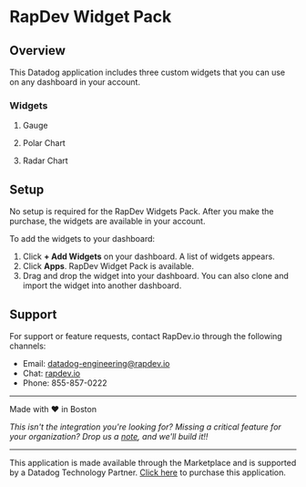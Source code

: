 # RapDev Widget Pack

## Overview

This Datadog application includes three custom widgets that you can use on any dashboard in your account.

### Widgets

1. Gauge

2. Polar Chart

3. Radar Chart

## Setup

No setup is required for the RapDev Widgets Pack. After you make the purchase, the widgets are available in your account.

To add the widgets to your dashboard:

 1. Click **+ Add Widgets** on your dashboard. A list of widgets appears. 
 2. Click **Apps**. RapDev Widget Pack is available. 
 3. Drag and drop the widget into your dashboard. You can also clone and import the widget into another dashboard.

## Support

For support or feature requests, contact RapDev.io through the following channels:

- Email: datadog-engineering@rapdev.io
- Chat: [rapdev.io](https://www.rapdev.io/#Get-in-touch)
- Phone: 855-857-0222

---
Made with ❤️ in Boston

*This isn't the integration you're looking for? Missing a critical feature for your organization? Drop us a [note](mailto:datadog-engineering@rapdev.io), and we'll build it!!*

---
This application is made available through the Marketplace and is supported by a Datadog Technology Partner. [Click here](https://app.datadoghq.com/marketplace/app/rapdev-dashboard-widget-pack/pricing) to purchase this application.
